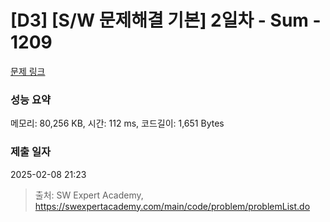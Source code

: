 # [D3] [S/W 문제해결 기본] 2일차 - Sum - 1209 

[문제 링크](https://swexpertacademy.com/main/code/problem/problemDetail.do?contestProbId=AV13_BWKACUCFAYh) 

### 성능 요약

메모리: 80,256 KB, 시간: 112 ms, 코드길이: 1,651 Bytes

### 제출 일자

2025-02-08 21:23



> 출처: SW Expert Academy, https://swexpertacademy.com/main/code/problem/problemList.do